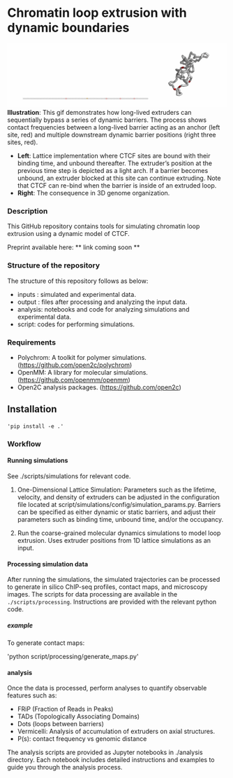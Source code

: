 # Chromatin loop extrusion with dynamic boundaries

![Alt Text](./output/cartoons/cropped_output_mult_seq_bar_combination_size.gif)
**Illustration**: This gif demonstrates how long-lived extruders can sequentially bypass a series of dynamic barriers. The process shows contact frequencies between a long-lived barrier acting as an anchor (left site, red) and multiple downstream dynamic barrier positions (right three sites, red).

- **Left**: Lattice implementation where CTCF sites are bound with their binding time, and unbound thereafter. The extruder’s position at the previous time step is depicted as a light arch. If a barrier becomes unbound, an extruder blocked at this site can continue extruding. Note that CTCF can re-bind when the barrier is inside of an extruded loop.
- **Right**: The consequence in 3D genome organization.

### Description
This GitHub repository contains tools for simulating chromatin loop extrusion using a dynamic model of CTCF.

Preprint available here: ** link coming soon **

### Structure of the repository
The structure of this repository follows as below:
- inputs : simulated and experimental data.
- output : files after processing and analyzing the input data.
- analysis: notebooks and code for analyzing simulations and experimental data.
- script: codes for performing simulations.
  
### Requirements
- Polychrom: A toolkit for polymer simulations. (https://github.com/open2c/polychrom)
- OpenMM: A library for molecular simulations. (https://github.com/openmm/openmm)
- Open2C analysis packages. (https://github.com/open2c)

  
## Installation
```
'pip install -e .'
```

### Workflow
#### Running simulations 
See ./scripts/simulations for relevant code. 
1. One-Dimensional Lattice Simulation: Parameters such as the lifetime, velocity, and density of extruders can be adjusted in the configuration file located at script/simulations/config/simulation_params.py. Barriers can be specified as either dynamic or static barriers, and adjust their parameters such as binding time, unbound time, and/or the occupancy. 

2. Run the coarse-grained molecular dynamics simulations to model loop extrusion. Uses extruder positions from 1D lattice simulations as an input. 

#### Processing simulation data
After running the simulations, the simulated trajectories can be processed to generate in silico ChIP-seq profiles, contact maps, and microscopy images. The scripts for data processing are available in the `./scripts/processing`. Instructions are provided with the relevant python code.
##### example 
To generate contact maps: 

'python script/processing/generate_maps.py'


#### analysis
Once the data is processed, perform analyses to quantify observable features such as:

- FRiP (Fraction of Reads in Peaks)
- TADs (Topologically Associating Domains)
- Dots (loops between barriers)
- Vermicelli: Analysis of accumulation of extruders on axial structures.
- P(s): contact frequency vs genomic distance
  
The analysis scripts are provided as Jupyter notebooks in ./analysis directory.
Each notebook includes detailed instructions and examples to guide you through the analysis process.





